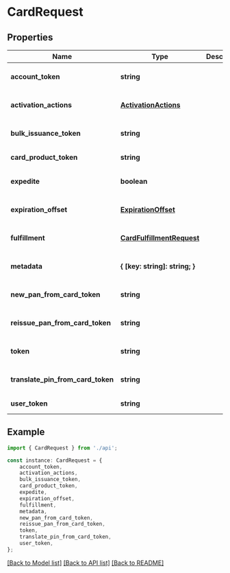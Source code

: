 # CardRequest


## Properties

Name | Type | Description | Notes
------------ | ------------- | ------------- | -------------
**account_token** | **string** |  | [optional] [default to undefined]
**activation_actions** | [**ActivationActions**](ActivationActions.md) |  | [optional] [default to undefined]
**bulk_issuance_token** | **string** |  | [optional] [default to undefined]
**card_product_token** | **string** |  | [default to undefined]
**expedite** | **boolean** |  | [optional] [default to false]
**expiration_offset** | [**ExpirationOffset**](ExpirationOffset.md) |  | [optional] [default to undefined]
**fulfillment** | [**CardFulfillmentRequest**](CardFulfillmentRequest.md) |  | [optional] [default to undefined]
**metadata** | **{ [key: string]: string; }** |  | [optional] [default to undefined]
**new_pan_from_card_token** | **string** |  | [optional] [default to undefined]
**reissue_pan_from_card_token** | **string** |  | [optional] [default to undefined]
**token** | **string** |  | [optional] [default to undefined]
**translate_pin_from_card_token** | **string** |  | [optional] [default to undefined]
**user_token** | **string** |  | [default to undefined]

## Example

```typescript
import { CardRequest } from './api';

const instance: CardRequest = {
    account_token,
    activation_actions,
    bulk_issuance_token,
    card_product_token,
    expedite,
    expiration_offset,
    fulfillment,
    metadata,
    new_pan_from_card_token,
    reissue_pan_from_card_token,
    token,
    translate_pin_from_card_token,
    user_token,
};
```

[[Back to Model list]](../README.md#documentation-for-models) [[Back to API list]](../README.md#documentation-for-api-endpoints) [[Back to README]](../README.md)
